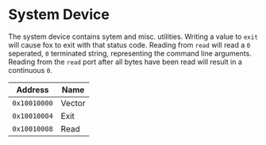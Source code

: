 # System Device

The system device contains sytem and misc. utilities.
Writing a value to `exit` will cause fox to exit with that status code.
Reading from `read` will read a `0` seperated, `0` terminated string, representing the command line arguments. Reading from the `read` port after all bytes have been read will result in a continuous `0`.

| Address      | Name         |
| ------------ | ------------ |
| `0x10010000` | Vector       |
| `0x10010004` | Exit         |
| `0x10010008` | Read         |